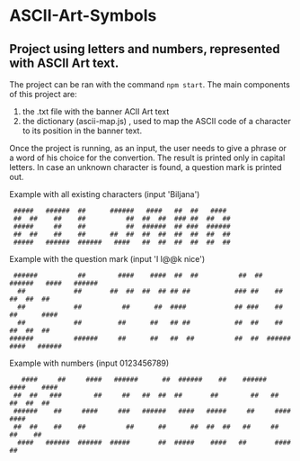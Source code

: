 # ASCII-Art-Symbols

## Project using letters and numbers, represented with ASCII Art text.

The project can be ran with the command `npm start`. 
The main components of this project are:
1. the .txt file with the banner ACII Art text
2. the dictionary (ascii-map.js) , used to map the ASCII code of a character to its position in the banner text.

Once the project is running, as an input, the user needs to give a phrase or a word of his choice for the convertion.
The result is printed only in capital letters. In case an unknown character is found, a question mark is printed out.

Example with all existing characters (input 'Biljana')

```
 #####   ######  ##      ######   ####   ##  ##   ####  
 ##  ##    ##    ##          ##  ##  ##  ### ##  ##  ## 
 #####     ##    ##          ##  ######  ## ###  ###### 
 ##  ##    ##    ##      ##  ##  ##  ##  ##  ##  ##  ## 
 #####   ######  ######   ####   ##  ##  ##  ##  ##  ##
 ```
 
 Example with the question mark (input 'I l@@k nice')
 ```
  ######          ##        ####    ####  ##  ##          ##  ##  ######   ####   ###### 
   ##            ##       ##  ##  ##  ## ## ##           ### ##    ##    ##  ##  ##     
   ##            ##          ##      ##  ####            ## ###    ##    ##      ####   
   ##            ##         ##      ##   ## ##           ##  ##    ##    ##  ##  ##     
 ######          ######     ##      ##   ##  ##          ##  ##  ######   ####   ###### 
 ```
 
 Example with numbers (input 0123456789)
 ```
    ####     ##     ####   ######      ##  ######    ##    ######   ####    #### 
  ##  ##   ###        ##     ##   ##  ##  ##       ##        ##   ##  ##  ##  ##
  ######    ##     ####     ###   ######   ####   #####     ##     ####    #### 
  ##  ##    ##    ##          ##      ##      ##  ##  ##   ##     ##  ##    ##  
   ####   ######  ######  #####       ##  #####    ####   ##       ####    ##   
   ```
